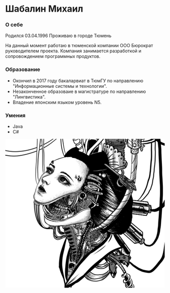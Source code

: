 # Шабалин Михаил

### О себе 
Родился 03.04.1996
Проживаю в городе Тюмень

На данный момент работаю в тюменской компании ООО Бюрократ руководителем проекта.
Компания занимается разработкой и сопровождением программных продуктов.

### Образование
* Окончил в 2017 году бакаларвиат в ТюмГУ по направлению "Информационные системы и технологии".
* Незаконченное образоваие в магистратуре по направлению "Лингвистика".
* Владение японским языком уровень N5. 


### Умения
* Java
* C#

![Some pic](img/some-pic.jpg)